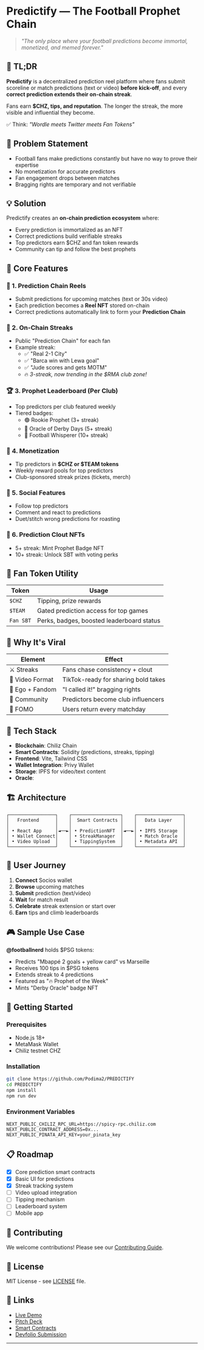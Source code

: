 # Predictify — The Football Prophet Chain

> *"The only place where your football predictions become immortal, monetized, and memed forever."*

## 🚀 TL;DR

**Predictify** is a decentralized prediction reel platform where fans submit scoreline or match predictions (text or video) **before kick-off**, and every **correct prediction extends their on-chain streak**.

Fans earn **$CHZ, tips, and reputation**. The longer the streak, the more visible and influential they become.

✅ Think: *"Wordle meets Twitter meets Fan Tokens"*

## 🎯 Problem Statement

- Football fans make predictions constantly but have no way to prove their expertise
- No monetization for accurate predictors
- Fan engagement drops between matches
- Bragging rights are temporary and not verifiable

## 💡 Solution

Predictify creates an **on-chain prediction ecosystem** where:
- Every prediction is immortalized as an NFT
- Correct predictions build verifiable streaks
- Top predictors earn $CHZ and fan token rewards
- Community can tip and follow the best prophets

## 🧩 Core Features

### 🔗 1. **Prediction Chain Reels**
- Submit predictions for upcoming matches (text or 30s video)
- Each prediction becomes a **Reel NFT** stored on-chain
- Correct predictions automatically link to form your **Prediction Chain**

### 💫 2. **On-Chain Streaks**
- Public "Prediction Chain" for each fan
- Example streak:
  - ✅ "Real 2-1 City"
  - ✅ "Barca win with Lewa goal" 
  - ✅ "Jude scores and gets MOTM"
  - 🔥 *3-streak, now trending in the $RMA club zone!*

### 🏆 3. **Prophet Leaderboard (Per Club)**
- Top predictors per club featured weekly
- Tiered badges:
  - 🟢 Rookie Prophet (3+ streak)
  - 🔵 Oracle of Derby Days (5+ streak)
  - 🔴 Football Whisperer (10+ streak)

### 💸 4. **Monetization**
- Tip predictors in **$CHZ or $TEAM tokens**
- Weekly reward pools for top predictors
- Club-sponsored streak prizes (tickets, merch)

### 👥 5. **Social Features**
- Follow top predictors
- Comment and react to predictions
- Duet/stitch wrong predictions for roasting

### 👑 6. **Prediction Clout NFTs**
- 5+ streak: Mint Prophet Badge NFT
- 10+ streak: Unlock SBT with voting perks

## 🔗 Fan Token Utility

| Token | Usage |
|-------|-------|
| `$CHZ` | Tipping, prize rewards |
| `$TEAM` | Gated prediction access for top games |
| `Fan SBT` | Perks, badges, boosted leaderboard status |

## 🧠 Why It's Viral

| Element | Effect |
|---------|--------|
| ⚔️ Streaks | Fans chase consistency + clout |
| 🎥 Video Format | TikTok-ready for sharing bold takes |
| 🧢 Ego + Fandom | "I called it!" bragging rights |
| 💬 Community | Predictors become club influencers |
| 🔁 FOMO | Users return every matchday |

## 🔧 Tech Stack

- **Blockchain**: Chiliz Chain
- **Smart Contracts**: Solidity (predictions, streaks, tipping)
- **Frontend**: Vite, Tailwind CSS
- **Wallet Integration**: Privy Wallet 
- **Storage**: IPFS for video/text content
- **Oracle**: 

## 🏗️ Architecture

```
┌─────────────────┐    ┌──────────────────┐    ┌─────────────────┐
│   Frontend      │    │  Smart Contracts │    │   Data Layer    │
│                 │    │                  │    │                 │
│ • React App     │◄──►│ • PredictionNFT  │◄──►│ • IPFS Storage  │
│ • Wallet Connect│    │ • StreakManager  │    │ • Match Oracle  │
│ • Video Upload  │    │ • TippingSystem  │    │ • Metadata API  │
└─────────────────┘    └──────────────────┘    └─────────────────┘
```

## 📱 User Journey

1. **Connect** Socios wallet
2. **Browse** upcoming matches
3. **Submit** prediction (text/video)
4. **Wait** for match result
5. **Celebrate** streak extension or start over
6. **Earn** tips and climb leaderboards

## 🎮 Sample Use Case

**@footballnerd** holds $PSG tokens:
- Predicts "Mbappé 2 goals + yellow card" vs Marseille
- Receives 100 tips in $PSG tokens
- Extends streak to 4 predictions
- Featured as "🔥 Prophet of the Week"
- Mints "Derby Oracle" badge NFT

## 🚀 Getting Started

### Prerequisites
- Node.js 18+
- MetaMask Wallet
- Chiliz testnet CHZ

### Installation

```bash
git clone https://github.com/Podima2/PREDICTIFY
cd PREDICTIFY
npm install
npm run dev
```

### Environment Variables

```env
NEXT_PUBLIC_CHILIZ_RPC_URL=https://spicy-rpc.chiliz.com
NEXT_PUBLIC_CONTRACT_ADDRESS=0x...
NEXT_PUBLIC_PINATA_API_KEY=your_pinata_key
```

## 📋 Roadmap

- [x] Core prediction smart contracts
- [x] Basic UI for predictions
- [x] Streak tracking system
- [ ] Video upload integration
- [ ] Tipping mechanism
- [ ] Leaderboard system
- [ ] Mobile app

## 🤝 Contributing

We welcome contributions! Please see our [Contributing Guide](CONTRIBUTING.md).

## 📄 License

MIT License - see [LICENSE](LICENSE) file.

## 🔗 Links

- [Live Demo]()
- [Pitch Deck]()
- [Smart Contracts]()
- [Devfolio Submission]()

---
